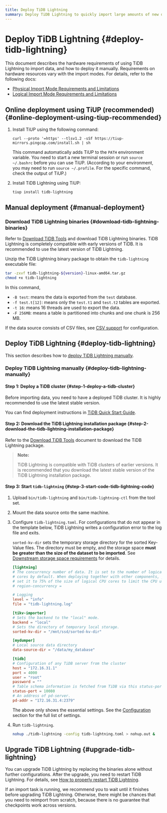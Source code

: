```yaml
---
title: Deploy TiDB Lightning
summary: Deploy TiDB Lightning to quickly import large amounts of new data.
---
```


# Deploy TiDB Lightning {#deploy-tidb-lightning}

This document describes the hardware requirements of using TiDB Lightning to import data, and how to deploy it manually. Requirements on hardware resources vary with the import modes. For details, refer to the following docs:

-   [Physical Import Mode Requirements and Limitations](/tidb-lightning/tidb-lightning-physical-import-mode.md#requirements-and-restrictions)
-   [Logical Import Mode Requirements and Limitations](/tidb-lightning/tidb-lightning-logical-import-mode.md)

## Online deployment using TiUP (recommended) {#online-deployment-using-tiup-recommended}

1.  Install TiUP using the following command:

    ```shell
    curl --proto '=https' --tlsv1.2 -sSf https://tiup-mirrors.pingcap.com/install.sh | sh
    ```

    This command automatically adds TiUP to the `PATH` environment variable. You need to start a new terminal session or run `source ~/.bashrc` before you can use TiUP. (According to your environment, you may need to run `source ~/.profile`. For the specific command, check the output of TiUP.)

2.  Install TiDB Lightning using TiUP:

    ```shell
    tiup install tidb-lightning
    ```

## Manual deployment {#manual-deployment}

### Download TiDB Lightning binaries {#download-tidb-lightning-binaries}

Refer to [Download TiDB Tools](/download-ecosystem-tools.md) and download TiDB Lightning binaries. TiDB Lightning is completely compatible with early versions of TiDB. It is recommended to use the latest version of TiDB Lightning.

Unzip the TiDB Lightning binary package to obtain the `tidb-lightning` executable file:

```bash
tar -zxvf tidb-lightning-${version}-linux-amd64.tar.gz
chmod +x tidb-lightning
```

In this command,

-   `-B test`: means the data is exported from the `test` database.
-   `-f test.t[12]`: means only the `test.t1` and `test.t2` tables are exported.
-   `-t 16`: means 16 threads are used to export the data.
-   `-F 256MB`: means a table is partitioned into chunks and one chunk is 256 MB.

If the data source consists of CSV files, see [CSV support](/tidb-lightning/tidb-lightning-data-source.md#csv) for configuration.

## Deploy TiDB Lightning {#deploy-tidb-lightning}

This section describes how to [deploy TiDB Lightning manually](#deploy-tidb-lightning-manually).

### Deploy TiDB Lightning manually {#deploy-tidb-lightning-manually}

#### Step 1: Deploy a TiDB cluster {#step-1-deploy-a-tidb-cluster}

Before importing data, you need to have a deployed TiDB cluster. It is highly recommended to use the latest stable version.

You can find deployment instructions in [TiDB Quick Start Guide](/quick-start-with-tidb.md).

#### Step 2: Download the TiDB Lightning installation package {#step-2-download-the-tidb-lightning-installation-package}

Refer to the [Download TiDB Tools](/download-ecosystem-tools.md) document to download the TiDB Lightning package.

> **Note:**
>
> TiDB Lightning is compatible with TiDB clusters of earlier versions. It is recommended that you download the latest stable version of the TiDB Lightning installation package.

#### Step 3: Start <code>tidb-lightning</code> {#step-3-start-code-tidb-lightning-code}

1.  Upload `bin/tidb-lightning` and `bin/tidb-lightning-ctl` from the tool set.

2.  Mount the data source onto the same machine.

3.  Configure `tidb-lightning.toml`. For configurations that do not appear in the template below, TiDB Lightning writes a configuration error to the log file and exits.

    `sorted-kv-dir` sets the temporary storage directory for the sorted Key-Value files. The directory must be empty, and the storage space **must be greater than the size of the dataset to be imported**. See [Downstream storage space requirements](/tidb-lightning/tidb-lightning-requirements.md#storage-space-of-the-target-database) for details.

    ```toml
    [lightning]
    # The concurrency number of data. It is set to the number of logical CPU
    # cores by default. When deploying together with other components, you can
    # set it to 75% of the size of logical CPU cores to limit the CPU usage.
    # region-concurrency =

    # Logging
    level = "info"
    file = "tidb-lightning.log"

    [tikv-importer]
    # Sets the backend to the "local" mode.
    backend = "local"
    # Sets the directory of temporary local storage.
    sorted-kv-dir = "/mnt/ssd/sorted-kv-dir"

    [mydumper]
    # Local source data directory
    data-source-dir = "/data/my_database"

    [tidb]
    # Configuration of any TiDB server from the cluster
    host = "172.16.31.1"
    port = 4000
    user = "root"
    password = ""
    # Table schema information is fetched from TiDB via this status-port.
    status-port = 10080
    # An address of pd-server.
    pd-addr = "172.16.31.4:2379"
    ```

    The above only shows the essential settings. See the [Configuration](/tidb-lightning/tidb-lightning-configuration.md#tidb-lightning-global) section for the full list of settings.

4.  Run `tidb-lightning`.

    ```sh
    nohup ./tidb-lightning -config tidb-lightning.toml > nohup.out &
    ```

## Upgrade TiDB Lightning {#upgrade-tidb-lightning}

You can upgrade TiDB Lightning by replacing the binaries alone without further configurations. After the upgrade, you need to restart TiDB Lightning. For details, see [How to properly restart TiDB Lightning](/tidb-lightning/tidb-lightning-faq.md#how-to-properly-restart-tidb-lightning).

If an import task is running, we recommend you to wait until it finishes before upgrading TiDB Lightning. Otherwise, there might be chances that you need to reimport from scratch, because there is no guarantee that checkpoints work across versions.

